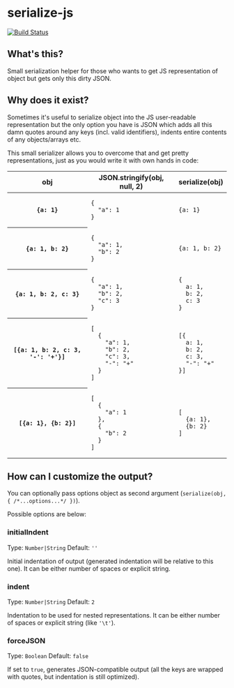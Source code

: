 serialize-js
============

[![Build Status](https://travis-ci.org/RReverser/serialize-js.svg)](https://travis-ci.org/RReverser/serialize-js)

## What's this?

Small serialization helper for those who wants to get JS representation of object but gets only this dirty JSON.

## Why does it exist?

Sometimes it's useful to serialize object into the JS user-readable representation but the only option you have is JSON which adds all this damn quotes around any keys (incl. valid identifiers), indents entire contents of any objects/arrays etc.

This small serializer allows you to overcome that and get pretty representations, just as you would write it with own hands in code:

<table>
<thead>
<tr><th>obj</th><th>JSON.stringify(obj, null, 2)</th><th>serialize(obj)</th></tr>
</thead>
<tbody>

<tr><th><pre><code>{a: 1}</code></pre></th><td><pre><code>{
  "a": 1
}</code></pre></td><td><pre><code>{a: 1}</code></pre></td></tr>

<tr><th><pre><code>{a: 1, b: 2}</code></pre></th><td><pre><code>{
  "a": 1,
  "b": 2
}</code></pre></td><td><pre><code>{a: 1, b: 2}</code></pre></td></tr>

<tr><th><pre><code>{a: 1, b: 2, c: 3}</code></pre></th><td><pre><code>{
  "a": 1,
  "b": 2,
  "c": 3
}</code></pre></td><td><pre><code>{
  a: 1,
  b: 2,
  c: 3
}</code></pre></td></tr>

<tr><th><pre><code>[{a: 1, b: 2, c: 3, '-': '+'}]</code></pre></th><td><pre><code>[
  {
    "a": 1,
    "b": 2,
    "c": 3,
    "-": "+"
  }
]</code></pre></td><td><pre><code>[{
  a: 1,
  b: 2,
  c: 3,
  "-": "+"
}]</code></pre></td></tr>

<tr><th><pre><code>[{a: 1}, {b: 2}]</code></pre></th><td><pre><code>[
  {
    "a": 1
  },
  {
    "b": 2
  }
]</code></pre></td><td><pre><code>[
  {a: 1},
  {b: 2}
]</code></pre></td></tr>

</tbody>
</table>

## How can I customize the output?

You can optionally pass options object as second argument (`serialize(obj, { /*...options...*/ })`).

Possible options are below:

### initialIndent
Type: `Number|String`
Default: `''`

Initial indentation of output (generated indentation will be relative to this one). It can be either number of spaces or explicit string.

### indent
Type: `Number|String`
Default: `2`

Indentation to be used for nested representations. It can be either number of spaces or explicit string (like `'\t'`).

### forceJSON
Type: `Boolean`
Default: `false`

If set to `true`, generates JSON-compatible output (all the keys are wrapped with quotes, but indentation is still optimized).
